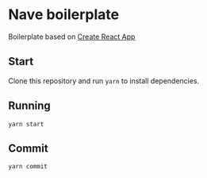 # Nave boilerplate

Boilerplate based on [Create React App](https://github.com/facebook/create-react-app)

## Start

Clone this repository and run `yarn` to install dependencies.

## Running

`yarn start`

## Commit

`yarn commit`
